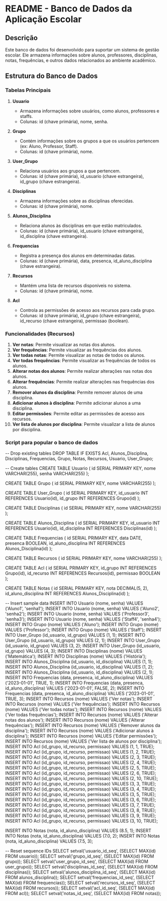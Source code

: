 # README - Banco de Dados da Aplicação Escolar

## Descrição

Este banco de dados foi desenvolvido para suportar um sistema de gestão escolar. Ele armazena informações sobre alunos, professores, disciplinas, notas, frequências, e outros dados relacionados ao ambiente acadêmico.

## Estrutura do Banco de Dados

### Tabelas Principais

1. **Usuario**

   - Armazena informações sobre usuários, como alunos, professores e staffs.
   - Colunas: id (chave primária), nome, senha.

2. **Grupo**

   - Contém informações sobre os grupos a que os usuários pertencem (ex: Aluno, Professor, Staff).
   - Colunas: id (chave primária), nome.

3. **User_Grupo**

   - Relaciona usuários aos grupos a que pertencem.
   - Colunas: id (chave primária), id_usuario (chave estrangeira), id_grupo (chave estrangeira).

4. **Disciplinas**

   - Armazena informações sobre as disciplinas oferecidas.
   - Colunas: id (chave primária), nome.

5. **Alunos_Disciplina**

   - Relaciona alunos às disciplinas em que estão matriculados.
   - Colunas: id (chave primária), id_usuario (chave estrangeira), id_disciplina (chave estrangeira).

6. **Frequencias**

   - Registra a presença dos alunos em determinadas datas.
   - Colunas: id (chave primária), data, presenca, id_aluno_disciplina (chave estrangeira).

7. **Recursos**

   - Mantém uma lista de recursos disponíveis no sistema.
   - Colunas: id (chave primária), nome.

8. **Acl**
   - Controla as permissões de acesso aos recursos para cada grupo.
   - Colunas: id (chave primária), id_grupo (chave estrangeira), id_recurso (chave estrangeira), permissao (boolean).

### Funcionalidades (Recursos)

1. **Ver notas**: Permite visualizar as notas dos alunos.
2. **Ver frequências**: Permite visualizar as frequências dos alunos.
3. **Ver todas notas**: Permite visualizar as notas de todos os alunos.
4. **Ver todas frequências**: Permite visualizar as frequências de todos os alunos.
5. **Alterar notas dos alunos**: Permite realizar alterações nas notas dos alunos.
6. **Alterar frequências**: Permite realizar alterações nas frequências dos alunos.
7. **Remover alunos da disciplina**: Permite remover alunos de uma disciplina.
8. **Adicionar alunos à disciplina**: Permite adicionar alunos a uma disciplina.
9. **Editar permissões**: Permite editar as permissões de acesso aos recursos.
10. **Ver lista de alunos por disciplina**: Permite visualizar a lista de alunos por disciplina.

### Script para popular o banco de dados

-- Drop existing tables
DROP TABLE IF EXISTS Acl, Alunos_Disciplina, Disciplinas, Frequencias, Grupo, Notas, Recursos, Usuario, User_Grupo;

-- Create tables
CREATE TABLE Usuario (
id SERIAL PRIMARY KEY,
nome VARCHAR(255),
senha VARCHAR(255)
);

CREATE TABLE Grupo (
id SERIAL PRIMARY KEY,
nome VARCHAR(255)
);

CREATE TABLE User_Grupo (
id SERIAL PRIMARY KEY,
id_usuario INT REFERENCES Usuario(id),
id_grupo INT REFERENCES Grupo(id)
);

CREATE TABLE Disciplinas (
id SERIAL PRIMARY KEY,
nome VARCHAR(255)
);

CREATE TABLE Alunos_Disciplina (
id SERIAL PRIMARY KEY,
id_usuario INT REFERENCES Usuario(id),
id_disciplina INT REFERENCES Disciplinas(id)
);

CREATE TABLE Frequencias (
id SERIAL PRIMARY KEY,
data DATE,
presenca BOOLEAN,
id_aluno_disciplina INT REFERENCES Alunos_Disciplina(id)
);

CREATE TABLE Recursos (
id SERIAL PRIMARY KEY,
nome VARCHAR(255)
);

CREATE TABLE Acl (
id SERIAL PRIMARY KEY,
id_grupo INT REFERENCES Grupo(id),
id_recurso INT REFERENCES Recursos(id),
permissao BOOLEAN
);

CREATE TABLE Notas (
id SERIAL PRIMARY KEY,
nota DECIMAL(5, 2),
id_aluno_disciplina INT REFERENCES Alunos_Disciplina(id)
);

-- Insert sample data
INSERT INTO Usuario (nome, senha) VALUES ('Aluno1', 'senha1');
INSERT INTO Usuario (nome, senha) VALUES ('Aluno2', 'senha2');
INSERT INTO Usuario (nome, senha) VALUES ('Professor3', 'senha3');
INSERT INTO Usuario (nome, senha) VALUES ('Staff4', 'senha4');
INSERT INTO Grupo (nome) VALUES ('Aluno');
INSERT INTO Grupo (nome) VALUES ('Professor');
INSERT INTO Grupo (nome) VALUES ('Staff');
INSERT INTO User_Grupo (id_usuario, id_grupo) VALUES (1, 1);
INSERT INTO User_Grupo (id_usuario, id_grupo) VALUES (2, 1);
INSERT INTO User_Grupo (id_usuario, id_grupo) VALUES (3, 2);
INSERT INTO User_Grupo (id_usuario, id_grupo) VALUES (4, 3);
INSERT INTO Disciplinas (nome) VALUES ('Matemática');
INSERT INTO Disciplinas (nome) VALUES ('História');
INSERT INTO Alunos_Disciplina (id_usuario, id_disciplina) VALUES (1, 1);
INSERT INTO Alunos_Disciplina (id_usuario, id_disciplina) VALUES (1, 2);
INSERT INTO Alunos_Disciplina (id_usuario, id_disciplina) VALUES (2, 1);
INSERT INTO Frequencias (data, presenca, id_aluno_disciplina) VALUES ('2023-01-01', TRUE, 1);
INSERT INTO Frequencias (data, presenca, id_aluno_disciplina) VALUES ('2023-01-01', FALSE, 2);
INSERT INTO Frequencias (data, presenca, id_aluno_disciplina) VALUES ('2023-01-01', TRUE, 3);
INSERT INTO Recursos (nome) VALUES ('Ver notas');
INSERT INTO Recursos (nome) VALUES ('Ver frequências');
INSERT INTO Recursos (nome) VALUES ('Ver todas notas');
INSERT INTO Recursos (nome) VALUES ('Ver todas frequências');
INSERT INTO Recursos (nome) VALUES ('Alterar notas dos alunos');
INSERT INTO Recursos (nome) VALUES ('Alterar frequências');
INSERT INTO Recursos (nome) VALUES ('Remover alunos da disciplina');
INSERT INTO Recursos (nome) VALUES ('Adicionar alunos à disciplina');
INSERT INTO Recursos (nome) VALUES ('Editar permissões');
INSERT INTO Recursos (nome) VALUES ('Ver lista de alunos por disciplina');
INSERT INTO Acl (id_grupo, id_recurso, permissao) VALUES (1, 1, TRUE);
INSERT INTO Acl (id_grupo, id_recurso, permissao) VALUES (1, 2, TRUE);
INSERT INTO Acl (id_grupo, id_recurso, permissao) VALUES (2, 3, TRUE);
INSERT INTO Acl (id_grupo, id_recurso, permissao) VALUES (2, 4, TRUE);
INSERT INTO Acl (id_grupo, id_recurso, permissao) VALUES (2, 5, TRUE);
INSERT INTO Acl (id_grupo, id_recurso, permissao) VALUES (2, 6, TRUE);
INSERT INTO Acl (id_grupo, id_recurso, permissao) VALUES (2, 10, TRUE);
INSERT INTO Acl (id_grupo, id_recurso, permissao) VALUES (3, 3, TRUE);
INSERT INTO Acl (id_grupo, id_recurso, permissao) VALUES (3, 4, TRUE);
INSERT INTO Acl (id_grupo, id_recurso, permissao) VALUES (3, 5, TRUE);
INSERT INTO Acl (id_grupo, id_recurso, permissao) VALUES (3, 6, TRUE);
INSERT INTO Acl (id_grupo, id_recurso, permissao) VALUES (3, 7, TRUE);
INSERT INTO Acl (id_grupo, id_recurso, permissao) VALUES (3, 8, TRUE);
INSERT INTO Acl (id_grupo, id_recurso, permissao) VALUES (3, 9, TRUE);
INSERT INTO Acl (id_grupo, id_recurso, permissao) VALUES (3, 10, TRUE);

INSERT INTO Notas (nota, id_aluno_disciplina) VALUES (8.5, 1);
INSERT INTO Notas (nota, id_aluno_disciplina) VALUES (7.0, 2);
INSERT INTO Notas (nota, id_aluno_disciplina) VALUES (7.5, 3);

-- Reset sequence IDs
SELECT setval('usuario_id_seq', (SELECT MAX(id) FROM usuario));
SELECT setval('grupo_id_seq', (SELECT MAX(id) FROM grupo));
SELECT setval('user_grupo_id_seq', (SELECT MAX(id) FROM user_grupo));
SELECT setval('disciplinas_id_seq', (SELECT MAX(id) FROM disciplinas));
SELECT setval('alunos_disciplina_id_seq', (SELECT MAX(id) FROM alunos_disciplina));
SELECT setval('frequencias_id_seq', (SELECT MAX(id) FROM frequencias));
SELECT setval('recursos_id_seq', (SELECT MAX(id) FROM recursos));
SELECT setval('acl_id_seq', (SELECT MAX(id) FROM acl));
SELECT setval('notas_id_seq', (SELECT MAX(id) FROM notas));
